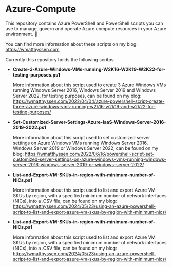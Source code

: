# Azure-Compute

This repository contains Azure PowerShell and PowerShell scripts you can use to manage, govern and operate Azure compute resources in your Azure environment. 🚀

You can find more information about these scripts on my blog: https://wmatthyssen.com

Currently this repository holds the following scritps:

- **Create-3-Azure-Windows-VMs-running-W2K16-W2K19-W2K22-for-testing-purposes.ps1**

  More information about this script used to create 3 Azure Windows VMs running Windows Server 2016, Windows Server 2019 and Windows Server 2022, for testing purposes, can be found on my blog: https://wmatthyssen.com/2022/04/04/azure-powershell-script-create-three-azure-windows-vms-running-w2k16-w2k19-and-w2k22-for-testing-purposes/
  
- **Set-Customized-Server-Settings-Azure-IaaS-Windows-Server-2016-2019-2022.ps1**

  More information about this script used to set customized server settings on Azure Windows VMs running Windows Server 2016, Windows Server 2019 or Windows Server 2022, can be found on my blog: https://wmatthyssen.com/2022/06/16/powershell-script-set-customized-server-settings-on-azure-windows-vms-running-windows-server-2016-windows-server-2019-or-windows-server-2022/

- **List-and-Export-VM-SKUs-in-region-with-minimum-number-of-NICs.ps1**

  More information about this script used  to list and export Azure VM SKUs by region, with a specified minimum number of network interfaces (NICs), into a .CSV file, can be found on my blog: https://wmatthyssen.com/2024/05/23/using-an-azure-powershell-script-to-list-and-export-azure-vm-skus-by-region-with-minimum-nics/

- **List-and-Export-VM-SKUs-in-region-with-minimum-number-of-NICs.ps1**

  More information about this script used  to list and export Azure VM SKUs by region, with a specified minimum number of network interfaces (NICs), into a .CSV file, can be found on my blog: https://wmatthyssen.com/2024/05/23/using-an-azure-powershell-script-to-list-and-export-azure-vm-skus-by-region-with-minimum-nics/
